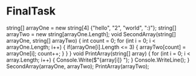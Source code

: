 # FinalTask
string[] arrayOne = new string[4] {"hello", "2", "world", ":)"};
string[] arrayTwo = new string[arrayOne.Length];
void SecondArray(string[] arrayOne, string[] arrayTwo)
{
    int count = 0;
    for (int i = 0; i < arrayOne.Length; i++)
    {
    if(arrayOne[i].Length <= 3)
        {
        arrayTwo[count] = arrayOne[i];
        count++;
        }
    }
}
void PrintArray(string[] array)
{
    for (int i = 0; i < array.Length; i++)
    {
        Console.Write($"{array[i]} ");
    }
    Console.WriteLine();
}
SecondArray(arrayOne, arrayTwo);
PrintArray(arrayTwo);
